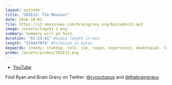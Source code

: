 ```yaml
---
layout: episode
title: "S01E13: Tim Meunier"
date: 2016-10-01
file: https://s3.amazonaws.com/braingravy.org/Episode+13.mp3
image: /assets/logoV1.1.png
summary: Summary will go here.
duration: "01:23:41" #audio length in min
length: "174447074" #filesize in bytes
keywords: comedy, standup, talk, joe, rogan, experience, deathsquad, legion, of, skanks, science, media, news, video, games, nerd, comics, nerdist, pop, culter, technology, politics, npr
promo: /assets/promos/S01E13.png
---
```



- [YouTube](https://www.youtube.com/channel/UCeHkFQsmv90Num66OcKSAXg)


Find Ryan and Brain Gravy on Twitter: [@rynoctopus](https://twitter.com/rynoctopus) and [@thebraingravy](https://twitter.com/thebraingravy).